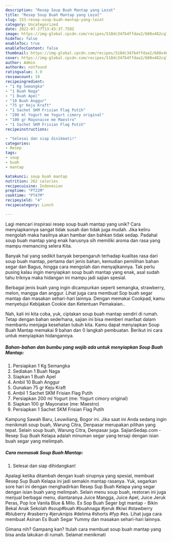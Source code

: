 ```yaml
---
description: "Resep Soup Buah Mantap yang Lezat"
title: "Resep Soup Buah Mantap yang Lezat"
slug: 153-resep-soup-buah-mantap-yang-lezat
category: Uncategorized
date: 2022-07-27T13:43:37.750Z
image: https://img-global.cpcdn.com/recipes/518dc347b4ffdaa2/680x482cq70/soup-buah-mantap-foto-resep-utama.jpg
hideToc: false
enableToc: true
enableTocContent: false
thumbnail: https://img-global.cpcdn.com/recipes/518dc347b4ffdaa2/680x482cq70/soup-buah-mantap-foto-resep-utama.jpg
cover: https://img-global.cpcdn.com/recipes/518dc347b4ffdaa2/680x482cq70/soup-buah-mantap-foto-resep-utama.jpg
author: Admin
authorAv: notfound
ratingvalue: 3.9
reviewcount: 19
recipeingredient:
- "1 Kg Semangka"
- "1 Buah Naga"
- "1 Buah Apel"
- "10 Buah Anggur"
- "75 gr Keju Kraft"
- "1 Sachet SKM Frisian Flag Putih"
- "200 ml Yogurt me Yogurt cimory original"
- "100 gr Mayonaise me Maestro"
- "1 Sachet SKM Frisian Flag Putih"
recipeinstructions:

- "Selesai dan siap dinikmati!"
categories:
- Resep
tags:
- soup
- buah
- mantap

katakunci: soup buah mantap 
nutrition: 262 calories
recipecuisine: Indonesian
preptime: "PT22M"
cooktime: "PT47M"
recipeyield: "4"
recipecategory: Lunch

---
```





Lagi mencari inspirasi resep soup buah mantap yang unik? Cara menyiapkannya sangat tidak susah dan tidak juga mudah. Jika keliru mengolah maka hasilnya akan hambar dan bahkan tidak sedap. Padahal soup buah mantap yang enak harusnya sih memiliki aroma dan rasa yang mampu memancing selera Kita.





Banyak hal yang sedikit banyak berpengaruh terhadap kualitas rasa dari soup buah mantap, pertama dari jenis bahan, kemudian pemilihan bahan segar dan Bagus, hingga cara mengolah dan menyajikannya. Tak perlu pusing kalau ingin menyiapkan soup buah mantap yang enak,      asal sudah tahu triknya maka hidangan ini mampu jadi sajian spesial.














Berbagai jenis buah yang ingin dicampurkan seperti semangka, strawberry, melon, mangga dan anggur. Lihat juga cara membuat Sop buah segar mantap dan masakan sehari-hari lainnya. Dengan memakai Cookpad, kamu menyetujui Kebijakan Cookie dan Ketentuan Pemakaian..






Nah, kali ini kita coba, yuk, ciptakan soup buah mantap sendiri di rumah. Tetap dengan bahan sederhana, sajian ini bisa memberi manfaat dalam membantu menjaga kesehatan tubuh kita. Kamu dapat menyiapkan Soup Buah Mantap memakai 9 bahan dan 0 langkah pembuatan. Berikut ini cara untuk menyiapkan hidangannya.

<!--inarticleads1-->

##### Bahan-bahan dan bumbu yang wajib ada untuk menyiapkan Soup Buah Mantap:

1. Persiapkan 1 Kg Semangka
1. Sediakan 1 Buah Naga
1. Siapkan 1 Buah Apel
1. Ambil 10 Buah Anggur
1. Gunakan 75 gr Keju Kraft
1. Ambil 1 Sachet SKM Frisian Flag Putih
1. Persiapkan 200 ml Yogurt (me: Yogurt cimory original)
1. Siapkan 100 gr Mayonaise (me: Maestro)
1. Persiapkan 1 Sachet SKM Frisian Flag Putih


Kampung Sawah Baru, Leuwiliang, Bogor ini. Jika saat ini Anda sedang ingin menikmati soup buah, Warung Citra, Denpasar merupakan pilihan yang tepat. Selain soup buah, Warung Citra, Denpasar juga. SajianSedap.com - Resep Sup Buah Kelapa adalah minuman segar yang tersaji dengan isian buah segar yang melimpah. 

<!--inarticleads2-->

##### Cara memasak Soup Buah Mantap:


1. Selesai dan siap dihidangkan!

Apalagi ketika ditambah dengan kuah sirupnya yang spesial, membuat Resep Sup Buah Kelapa ini jadi semakin mantap rasanya. Yuk, segarkan sore hari ini dengan menghadirkan Resep Sup Buah Kelapa yang segar dengan isian buah yang melimpah. Selain menu soup buah, restoran ini juga menjual berbagai menu, diantaranya Juice Mangga, Juice Apel, Juice Jeruk Peras, Pop Ice Vanila Blue &amp; Milo. Es Sop Buah Seger bgt mantap - Bikin Bekal Anak Sekolah #soup#buah #buahnaga #jeruk #kiwi #stawberry #bluberry #rasberry #jeruknipis #delima #shorts #fyp #es. Lihat juga cara membuat Asinan Es Buah Segar Yummy dan masakan sehari-hari lainnya. 

Gimana nih? Gampang kan? Itulah cara membuat soup buah mantap yang bisa anda lakukan di rumah. Selamat menikmati
